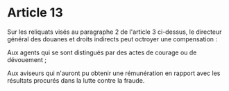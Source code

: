 # Article 13

Sur les reliquats visés au paragraphe 2 de l'article 3 ci-dessus, le directeur général des douanes et droits indirects peut octroyer une compensation :

Aux agents qui se sont distingués par des actes de courage ou de dévouement ;

Aux aviseurs qui n'auront pu obtenir une rémunération en rapport avec les résultats procurés dans la lutte contre la fraude.
